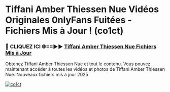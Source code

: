 # Tiffani Amber Thiessen Nue Vidéos Originales 0nlyFans Fuitées - Fichiers Mis à Jour ! (co1ct)

<h3>🔴 CLIQUEZ ICI 🌐==►► <a href="https://tinyurl.com/2pmr4ezf" rel="nofollow">Tiffani Amber Thiessen Nue Fichiers Mis à Jour</a></h3>

Obtenez Tiffani Amber Thiessen Nue et tout le contenu. Vous pouvez maintenant accéder à toutes les vidéos et photos de Tiffani Amber Thiessen Nue. Nouveaux fichiers mis à jour 2025

[![co1ct](https://i.imgur.com/6SNvagu.gif)](https://tinyurl.com/2pmr4ezf)
